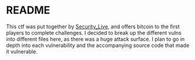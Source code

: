 # README

This ctf was put together by [Security_Live](https://twitch.tv/), and offers bitcoin to the first players to complete challenges. I decided to break up the different vulns into different files here, as there was a huge attack surface. I plan to go in depth into each vulnerability and the accompanying source code that made it vulnerable.


